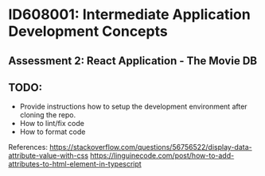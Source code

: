 # ID608001: Intermediate Application Development Concepts
## Assessment 2: React Application - The Movie DB

## TODO:
* Provide instructions how to setup the development environment after cloning the repo.
* How to lint/fix code
* How to format code


References:
https://stackoverflow.com/questions/56756522/display-data-attribute-value-with-css
https://linguinecode.com/post/how-to-add-attributes-to-html-element-in-typescript